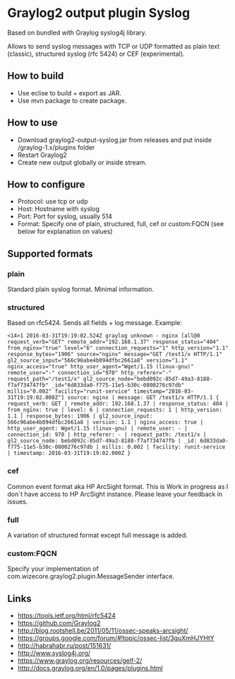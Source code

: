 Graylog2 output plugin Syslog
=============================

Based on bundled with Graylog syslog4j library.

Allows to send syslog messages with TCP or UDP formatted as plain text (classic), structured syslog (rfc 5424) or CEF (experimental).

## How to build

  * Use eclise to build + export as JAR.
  * Use mvn package to create package.

## How to use

  * Download graylog2-output-syslog.jar from releases and put inside /graylog-1.x/plugins folder
  * Restart Graylog2
  * Create new output globally or inside stream.

## How to configure

  * Protocol: use tcp or udp
  * Host: Hostname with syslog 
  * Port: Port for syslog, usually 514
  * Format: Specify one of plain, structured, full, cef or custom:FQCN (see below for explanation on values)
  
## Supported formats

### plain

Standard plain syslog format. Minimal information. 

### structured

Based on rfc5424. Sends all fields + log message.
Example:
````
<14>1 2016-03-31T19:19:02.524Z graylog unknown - nginx [all@0 request_verb="GET" remote_addr="192.168.1.37" response_status="404" from_nginx="true" level="6" connection_requests="1" http_version="1.1" response_bytes="1906" source="nginx" message="GET /test1/x HTTP/1.1" gl2_source_input="566c96abe4b094dfbc2661a8" version="1.1" nginx_access="true" http_user_agent="Wget/1.15 (linux-gnu)" remote_user="-" connection_id="970" http_referer="-" request_path="/test1/x" gl2_source_node="bebd092c-85d7-49a3-8188-f7af734747fb" _id="6d833da0-f775-11e5-b30c-0800276c97db" millis="0.002" facility="runit-service" timestamp="2016-03-31T19:19:02.000Z"] source: nginx | message: GET /test1/x HTTP/1.1 { request_verb: GET | remote_addr: 192.168.1.37 | response_status: 404 | from_nginx: true | level: 6 | connection_requests: 1 | http_version: 1.1 | response_bytes: 1906 | gl2_source_input: 566c96abe4b094dfbc2661a8 | version: 1.1 | nginx_access: true | http_user_agent: Wget/1.15 (linux-gnu) | remote_user: - | connection_id: 970 | http_referer: - | request_path: /test1/x | gl2_source_node: bebd092c-85d7-49a3-8188-f7af734747fb | _id: 6d833da0-f775-11e5-b30c-0800276c97db | millis: 0.002 | facility: runit-service | timestamp: 2016-03-31T19:19:02.000Z }
````

### cef

Common event format aka HP ArcSight format. This is Work in progress as I don`t have access to HP ArcSight instance. Please leave your feedback in issues.

### full

A variation of structured format except full message is added.

### custom:FQCN

Specify your implementation of com.wizecore.graylog2.plugin.MessageSender interface. 

## Links

  * https://tools.ietf.org/html/rfc5424
  * https://github.com/Graylog2
  * http://blog.rootshell.be/2011/05/11/ossec-speaks-arcsight/
  * https://groups.google.com/forum/#!topic/ossec-list/3guXmHJYHtY
  * http://habrahabr.ru/post/151631/
  * http://www.syslog4j.org/
  * https://www.graylog.org/resources/gelf-2/
  * http://docs.graylog.org/en/1.0/pages/plugins.html
